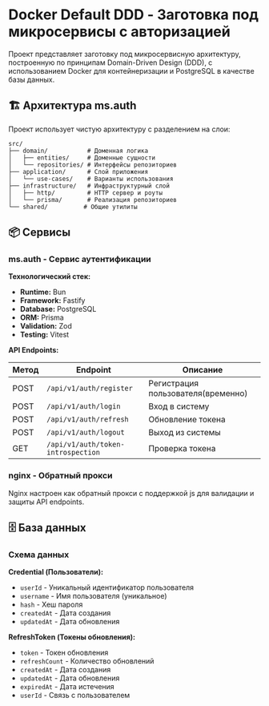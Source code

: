# Docker Default DDD - Заготовка под микросервисы с авторизацией

Проект представляет заготовку под микросервисную архитектуру, построенную по принципам Domain-Driven Design (DDD), с использованием Docker для контейнеризации и PostgreSQL в качестве базы данных.

## 🏗️ Архитектура ms.auth

Проект использует чистую архитектуру с разделением на слои:

```
src/
├── domain/           # Доменная логика
│   ├── entities/     # Доменные сущности
│   └── repositories/ # Интерфейсы репозиториев
├── application/      # Слой приложения
│   └── use-cases/    # Варианты использования
├── infrastructure/   # Инфраструктурный слой
│   ├── http/         # HTTP сервер и роуты
│   └── prisma/       # Реализация репозиториев
└── shared/          # Общие утилиты
```

## 📦 Сервисы

### ms.auth - Сервис аутентификации

**Технологический стек:**
- **Runtime:** Bun
- **Framework:** Fastify
- **Database:** PostgreSQL
- **ORM:** Prisma
- **Validation:** Zod
- **Testing:** Vitest

**API Endpoints:**

| Метод | Endpoint | Описание |
|-------|----------|----------|
| POST | `/api/v1/auth/register` | Регистрация пользователя(временно) |
| POST | `/api/v1/auth/login` | Вход в систему |
| POST | `/api/v1/auth/refresh` | Обновление токена |
| POST | `/api/v1/auth/logout` | Выход из системы |
| GET | `/api/v1/auth/token-introspection` | Проверка токена |

### nginx - Обратный прокси

Nginx настроен как обратный прокси с поддержкой js для валидации и защиты API endpoints.

## 🗄️ База данных

### Схема данных

**Credential (Пользователи):**
- `userId` - Уникальный идентификатор пользователя
- `username` - Имя пользователя (уникальное)
- `hash` - Хеш пароля
- `createdAt` - Дата создания
- `updatedAt` - Дата обновления

**RefreshToken (Токены обновления):**
- `token` - Токен обновления
- `refreshCount` - Количество обновлений
- `createdAt` - Дата создания
- `updatedAt` - Дата обновления
- `expiredAt` - Дата истечения
- `userId` - Связь с пользователем